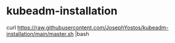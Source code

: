 # kubeadm-installation


curl https://raw.githubusercontent.com/JosephYostos/kubeadm-installation/main/master.sh |bash
